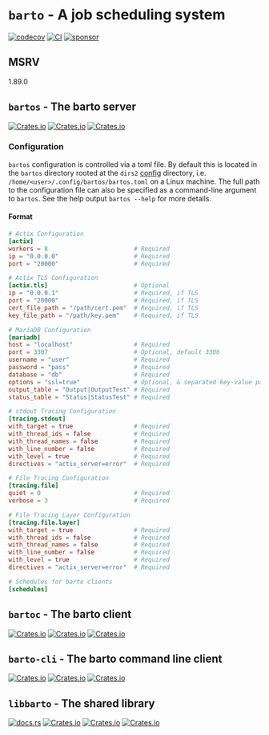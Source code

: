 # `barto` - A job scheduling system

[![codecov](https://codecov.io/gh/rustyhorde/barto/branch/master/graph/badge.svg?token=RAGSJQPZZ6)](https://codecov.io/gh/rustyhorde/barto)
[![CI](https://github.com/rustyhorde/barto/actions/workflows/barto.yml/badge.svg)](https://github.com/rustyhorde/barto/actions/workflows/barto.yml)
[![sponsor](https://img.shields.io/github/sponsors/crazysacx?logo=github-sponsors)](https://github.com/sponsors/CraZySacX)

## MSRV
1.89.0

## `bartos` - The barto server
[![Crates.io](https://img.shields.io/crates/v/bartos.svg)](https://crates.io/crates/bartos)
[![Crates.io](https://img.shields.io/crates/l/bartos.svg)](https://crates.io/crates/bartos)
[![Crates.io](https://img.shields.io/crates/d/bartos.svg)](https://crates.io/crates/bartos)

### Configuration
`bartos` configuration is controlled via a toml file.  By default this is located in the `bartos` directory rooted at the `dirs2` [config](https://docs.rs/dirs2/latest/dirs2/fn.config_dir.html) directory, i.e. `/home/<user>/.config/bartos/bartos.toml` on a Linux machine.  The full path to the configuration file can also be specified as a command-line argument to `bartos`.  See the 
help output `bartos --help` for more details.

#### Format
```toml
# Actix Configuration
[actix]
workers = 8                        # Required
ip = "0.0.0.0"                     # Required
port = "20000"                     # Required

# Actix TLS Configuration
[actix.tls]                        # Optional
ip = "0.0.0.1"                     # Required, if TLS
port = "20000"                     # Required, if TLS
cert_file_path = "/path/cert.pem"  # Required, if TLS
key_file_path = "/path/key.pem"    # Required, if TLS

# MariaDB Configuration
[mariadb]
host = "localhost"                 # Required
port = 3307                        # Optional, default 3306
username = "user"                  # Required
password = "pass"                  # Required
database = "db"                    # Required
options = "ssl=true"               # Optional, & separated key-value pairs
output_table = "Output|OutputTest" # Required
status_table = "Status|StatusTest" # Required

# stdout Tracing Configuration
[tracing.stdout]
with_target = true                 # Required
with_thread_ids = false            # Required
with_thread_names = false          # Required
with_line_number = false           # Required
with_level = true                  # Required
directives = "actix_server=error"  # Required

# File Tracing Configuration
[tracing.file]
quiet = 0                          # Required
verbose = 3                        # Required

# File Tracing Layer Configuration
[tracing.file.layer]
with_target = true                 # Required
with_thread_ids = false            # Required
with_thread_names = false          # Required
with_line_number = false           # Required
with_level = true                  # Required
directives = "actix_server=error"  # Required

# Schedules for barto clients
[schedules]
```

## `bartoc` - The barto client
[![Crates.io](https://img.shields.io/crates/v/bartoc.svg)](https://crates.io/crates/bartoc)
[![Crates.io](https://img.shields.io/crates/l/bartoc.svg)](https://crates.io/crates/bartoc)
[![Crates.io](https://img.shields.io/crates/d/bartoc.svg)](https://crates.io/crates/bartoc)

## `barto-cli` - The barto command line client
[![Crates.io](https://img.shields.io/crates/v/barto-cli.svg)](https://crates.io/crates/barto-cli)
[![Crates.io](https://img.shields.io/crates/l/barto-cli.svg)](https://crates.io/crates/barto-cli)
[![Crates.io](https://img.shields.io/crates/d/barto-cli.svg)](https://crates.io/crates/barto-cli)

## `libbarto` - The shared library
[![docs.rs](https://docs.rs/libbarto/badge.svg)](https://docs.rs/libbarto)
[![Crates.io](https://img.shields.io/crates/v/libbarto.svg)](https://crates.io/crates/libbarto)
[![Crates.io](https://img.shields.io/crates/l/libbarto.svg)](https://crates.io/crates/libbarto)
[![Crates.io](https://img.shields.io/crates/d/libbarto.svg)](https://crates.io/crates/libbarto)

